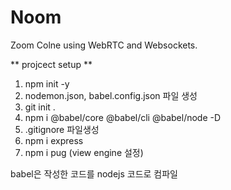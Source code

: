 # Noom

Zoom Colne using WebRTC and Websockets.

** projcect setup **
1. npm init -y
2. nodemon.json, babel.config.json 파일 생성
3. git init .
4. npm i @babel/core @babel/cli @babel/node -D
5. .gitignore 파일생성
6. npm i express
7. npm i pug (view engine 설정)

babel은 작성한 코드를 nodejs 코드로 컴파일
